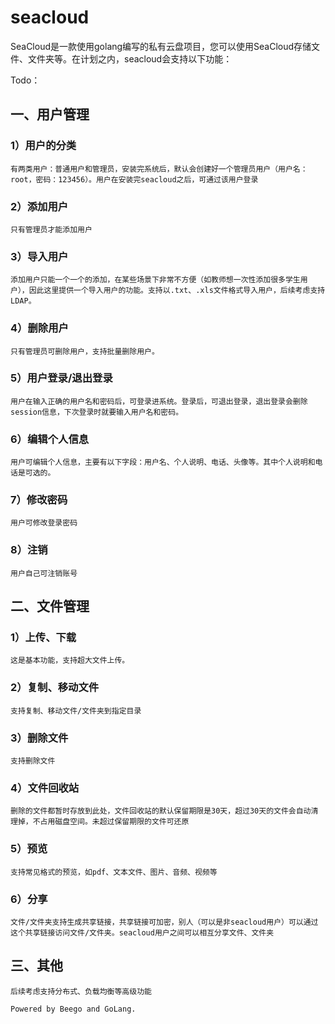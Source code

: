# seacloud
SeaCloud是一款使用golang编写的私有云盘项目，您可以使用SeaCloud存储文件、文件夹等。在计划之内，seacloud会支持以下功能：

Todo：
## 一、用户管理
### 1）用户的分类
	有两类用户：普通用户和管理员，安装完系统后，默认会创建好一个管理员用户（用户名：root，密码：123456）。用户在安装完seacloud之后，可通过该用户登录
### 2）添加用户
    只有管理员才能添加用户
### 3）导入用户
	添加用户只能一个一个的添加，在某些场景下非常不方便（如教师想一次性添加很多学生用户），因此这里提供一个导入用户的功能。支持以.txt、.xls文件格式导入用户，后续考虑支持LDAP。
### 4）删除用户
	只有管理员可删除用户，支持批量删除用户。
### 5）用户登录/退出登录
	用户在输入正确的用户名和密码后，可登录进系统。登录后，可退出登录，退出登录会删除session信息，下次登录时就要输入用户名和密码。
### 6）编辑个人信息
	用户可编辑个人信息，主要有以下字段：用户名、个人说明、电话、头像等。其中个人说明和电话是可选的。
### 7）修改密码
	用户可修改登录密码
### 8）注销
	用户自己可注销账号
## 二、文件管理
### 1）上传、下载
	这是基本功能，支持超大文件上传。
### 2）复制、移动文件
	支持复制、移动文件/文件夹到指定目录
### 3）删除文件
	支持删除文件
### 4）文件回收站
	删除的文件都暂时存放到此处，文件回收站的默认保留期限是30天，超过30天的文件会自动清理掉，不占用磁盘空间。未超过保留期限的文件可还原
### 5）预览
	支持常见格式的预览，如pdf、文本文件、图片、音频、视频等
### 6）分享
	文件/文件夹支持生成共享链接，共享链接可加密，别人（可以是非seacloud用户）可以通过这个共享链接访问文件/文件夹。seacloud用户之间可以相互分享文件、文件夹
## 三、其他
	后续考虑支持分布式、负载均衡等高级功能
	
	Powered by Beego and GoLang.
